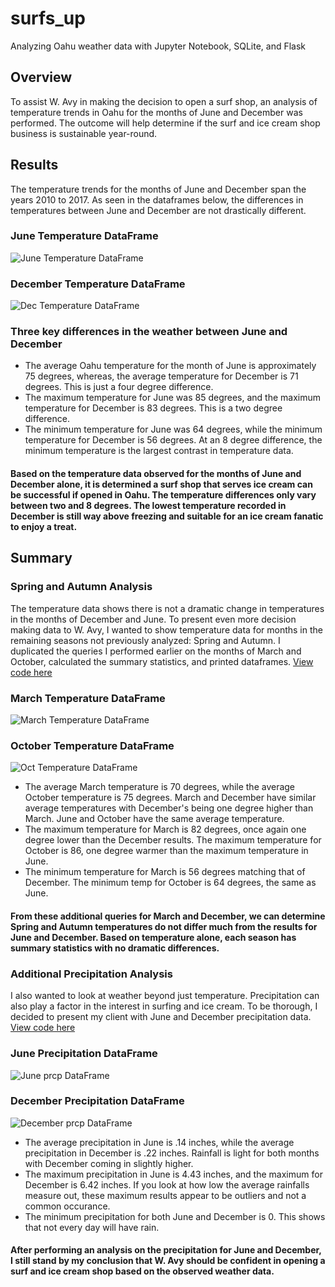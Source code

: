 # surfs_up
Analyzing Oahu weather data with Jupyter Notebook, SQLite, and Flask

## Overview
To assist W. Avy in making the decision to open a surf shop, an analysis of temperature trends in Oahu for the months of June and December was performed. The outcome will help determine if the surf and ice cream shop business is sustainable year-round.

## Results
The temperature trends for the months of June and December span the years 2010 to 2017. As seen in the dataframes below, the differences in temperatures between June and December are not drastically different.

### June Temperature DataFrame
![June Temperature DataFrame](https://github.com/jstearns1988/surfs_up/blob/main/Analysis%20Resources/June%20temps%20screenshot.png)

### December Temperature DataFrame
![Dec Temperature DataFrame](https://github.com/jstearns1988/surfs_up/blob/main/Analysis%20Resources/Dec%20temps%20screenshot.png)

### Three key differences in the weather between June and December
  - The average Oahu temperature for the month of June is approximately 75 degrees, whereas, the average temperature for December is 71 degrees. This is just a four degree difference.
  - The maximum temperature for June was 85 degrees, and the maximum temperature for December is 83 degrees. This is a two degree difference.
  - The minimum temperature for June was 64 degrees, while the minimum temperature for December is 56 degrees. At an 8 degree difference, the minimum temperature is the largest contrast in temperature data.

#### Based on the temperature data observed for the months of June and December alone, it is determined a surf shop that serves ice cream can be successful if opened in Oahu. The temperature differences only vary between two and 8 degrees. The lowest temperature recorded in December is still way above freezing and suitable for an ice cream fanatic to enjoy a treat.

## Summary

### Spring and Autumn Analysis

The temperature data shows there is not a dramatic change in temperatures in the months of December and June. To present even more decision making data to W. Avy, I wanted to show temperature data for months in the remaining seasons not previously analyzed: Spring and Autumn. I duplicated the queries I performed earlier on the months of March and October, calculated the summary statistics, and printed dataframes.
[View code here](https://github.com/jstearns1988/surfs_up/blob/main/Analysis%20Resources/March_Oct_query.ipynb)

### March Temperature DataFrame
![March Temperature DataFrame](https://github.com/jstearns1988/surfs_up/blob/main/Analysis%20Resources/March%20temps%20screenshot.png)

### October Temperature DataFrame
![Oct Temperature DataFrame](https://github.com/jstearns1988/surfs_up/blob/main/Analysis%20Resources/Oct%20temps%20screenshot.png)

  - The average March temperature is 70 degrees, while the average October temperature is 75 degrees. March and December have similar average temperatures with December's being one degree higher than March. June and October have the same average temperature.
   - The maximum temperature for March is 82 degrees, once again one degree lower than the December results. The maximum temperature for October is 86, one degree warmer than the maximum temperature in June.
  - The minimum temperature for March is 56 degrees matching that of December. The minimum temp for October is 64 degrees, the same as June.
 
 #### From these additional queries for March and December, we can determine Spring and Autumn temperatures do not differ much from the results for June and December. Based on temperature alone, each season has summary statistics with no dramatic differences.
 

### Additional Precipitation Analysis

I also wanted to look at weather beyond just temperature. Precipitation can also play a factor in the interest in surfing and ice cream. To be thorough, I decided to present my client with June and December precipitation data.
[View code here](https://github.com/jstearns1988/surfs_up/blob/main/Analysis%20Resources/Precipitation_query.ipynb)

### June Precipitation DataFrame
![June prcp DataFrame](https://github.com/jstearns1988/surfs_up/blob/main/Analysis%20Resources/June%20prcp%20screenshot.png)

### December Precipitation DataFrame
![December prcp DataFrame](https://github.com/jstearns1988/surfs_up/blob/main/Analysis%20Resources/Dec%20prcp%20screenshot.png)
  - The average precipitation in June is .14 inches, while the average precipitation in December is .22 inches. Rainfall is light for both months with December coming in slightly higher.
  - The maximum precipitation in June is 4.43 inches, and the maximum for December is 6.42 inches. If you look at how low the average rainfalls measure out, these maximum results appear to be outliers and not a common occurance. 
  - The minimum precipitation for both June and December is 0. This shows that not every day will have rain.
 
 #### After performing an analysis on the precipitation for June and December, I still stand by my conclusion that W. Avy should be confident in opening a surf and ice cream shop based on the observed weather data.
